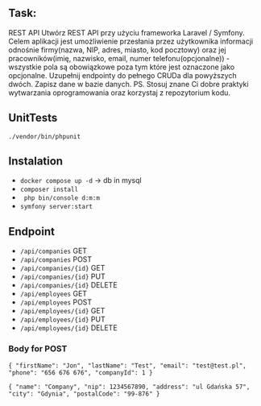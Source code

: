 ## Task:
REST API Utwórz REST API przy użyciu frameworka Laravel / Symfony. Celem aplikacji jest umożliwienie przesłania przez użytkownika informacji odnośnie firmy(nazwa, NIP, adres, miasto, kod pocztowy) oraz jej pracowników(imię, nazwisko, email, numer telefonu(opcjonalne)) - wszystkie pola są obowiązkowe poza tym które jest oznaczone jako opcjonalne. Uzupełnij endpointy do pełnego CRUDa dla powyższych dwóch. Zapisz dane w bazie danych. PS. Stosuj znane Ci dobre praktyki wytwarzania oprogramowania oraz korzystaj z repozytorium kodu.

## UnitTests
`./vendor/bin/phpunit`

## Instalation
* `docker compose up -d` -> db in mysql 
* `composer install`
* ` php bin/console d:m:m`
* `symfony server:start`

## Endpoint
* `/api/companies` GET
* `/api/companies` POST
* `/api/companies/{id}` GET
* `/api/companies/{id}` PUT
* `/api/companies/{id}` DELETE
* `/api/employees` GET
* `/api/employees` POST
* `/api/employees/{id}` GET
* `/api/employees/{id}` PUT
* `/api/employees/{id}` DELETE

### Body for POST
`{
    "firstName": "Jon",
    "lastName": "Test",
    "email": "test@test.pl",
    "phone": "656 676 676",
    "companyId": 1
}`

`{
    "name": "Company",
    "nip": 1234567890,
    "address": "ul Gdańska 57",
    "city": "Gdynia",
    "postalCode": "99-876"
}`
